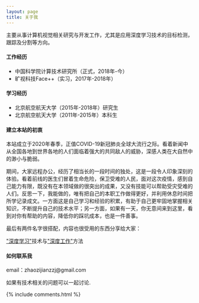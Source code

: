 ```yaml
---
layout: page
title: 关于我 
---
```


主要从事计算机视觉相关研究与开发工作，尤其是应用深度学习技术的目标检测，跟踪及分割等方向。

<h4> 工作经历 </h4> 

- 中国科学院计算技术研究所（正式，2018年-今）
- 旷视科技Face++（实习，2017年-2018年）

<h4> 学习经历 </h4> 

- 北京航空航天大学（2015年-2018年）研究生
- 北京航空航天大学（2011年-2015年）本科生


<h4> 建立本站的初衷 </h4> 

本站成立于2020年春季，正值COVID-19新冠肺炎全球大流行之际。看着新闻中从全国各地到世界各地的人们面临着强大的共同敌人的威胁，深感人类在大自然中的渺小与脆弱。

期间，大家远程办公，经历了相当长的一段时间的独处，这是一段令人印象深刻的体验。看着前线的医生们冒着生命危险，保卫受难的人民，面对这次疫情，感到自己能力有限，既没有在本领域做的很突出的成果，又没有技能可以帮助受灾受难的人们。反思一下，我能做的，唯有把自己的本职工作做得更好，并利用休息时间把所学记录成文。一方面这是自己学习和经验的积累，有助于自己更牢固地掌握相关知识，不断提升自己的技术水平；另一方面，如果有一天，你无意间来到这里，看到对你有帮助的内容，降低你的踩坑成本，也是一件善事。

最后有两件名字很搭配，内容也很受用的东西分享给大家：

<p>

<a target="_blank" href='https://www.deeplearningbook.org/'>"深度学习"</a>技术与<a target="_blank" href='https://www.calnewport.com/books/deep-work/'>"深度工作"</a>方法

<p>



<h4> 如何联系我 </h4>  

<p> 
email：zhaozijianzzj@gmail.com
<p> 
如果有技术相关的问题可以一起讨论.
<p> 


{% include comments.html %}

